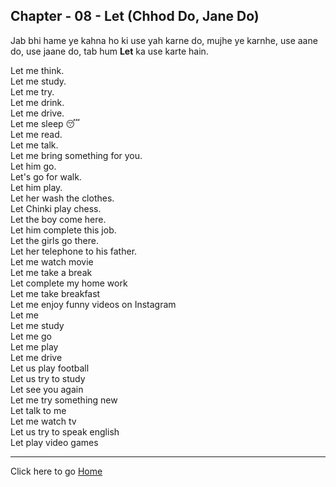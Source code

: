 ## Chapter - 08 - Let (Chhod Do, Jane Do)

Jab bhi hame ye kahna ho ki use yah karne do, mujhe ye karnhe, use aane do, use jaane do, tab hum **Let** ka use karte hain.

Let me think.<br>
Let me study.<br>
Let me try.<br>
Let me drink.<br>
Let me drive.<br>
Let me sleep 😴 <br>
Let me read.<br>
Let me talk.<br>
Let me bring something for you.<br>
Let him go.<br>
Let's go for walk.<br>
Let him play.<br>
Let her wash the clothes.<br>
Let Chinki play chess.<br>
Let the boy come here.<br>
Let him complete this job.<br>
Let the girls go there.<br>
Let her telephone to his father.<br>
Let me watch movie <br>
Let me take a break <br>
Let complete my home work <br>
Let me take breakfast <br>
Let me enjoy funny videos on Instagram<br>
Let me <br>
Let me study <br>
Let me go <br>
Let me play <br>
Let me drive <br>
Let us play football <br>
Let us try to study <br>
Let see you again <br>
Let me try something new <br>
Let talk to me <br>
Let me watch tv <br>
Let us try to speak english <br>
Let play video games<br>

---

Click here to go [Home](/apps/courses/english/readme.md)